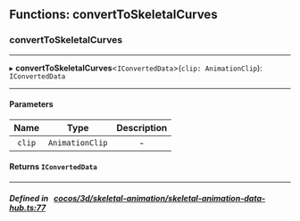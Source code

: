## Functions: convertToSkeletalCurves

### convertToSkeletalCurves


___
▸ **convertToSkeletalCurves**<`IConvertedData`\>(`clip: AnimationClip`): `IConvertedData`
___


#### Parameters

| Name | Type | Description |
| :------: | :------: | :------: |
| `clip` | `AnimationClip` | - |

#### Returns `IConvertedData` 
___


##### Defined in &nbsp;   [cocos/3d/skeletal-animation/skeletal-animation-data-hub.ts:77](https://github.com/cocos-creator/engine/blob/c7bf6b8a9/cocos/3d/skeletal-animation/skeletal-animation-data-hub.ts#L77)&nbsp;

